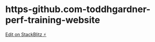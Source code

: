 # https-github.com-toddhgardner-perf-training-website

[Edit on StackBlitz ⚡️](https://stackblitz.com/edit/node-qgkwqg)